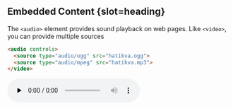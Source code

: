 ## Embedded Content {slot=heading}

The `<audio>` element provides sound playback on web pages. Like `<video>`, you 
can provide multiple sources

```html
<audio controls>
  <source type="audio/ogg" src="hatikva.ogg">
  <source type="audio/mpeg" src="hatikva.mp3">
</video>
```

<audio controls preload="none" height="32" width="220">
  <source type="audio/ogg; codecs=vorbis" src="//upload.wikimedia.org/wikipedia/commons/2/26/Hatikvah_instrumental.ogg">
  <source type="audio/mpeg" src="//upload.wikimedia.org/wikipedia/commons/transcoded/2/26/Hatikvah_instrumental.ogg/Hatikvah_instrumental.ogg.mp3">
</audio>
